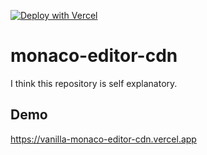 [![Deploy with Vercel](https://vercel.com/button)](https://vercel.com/new/clone?repository-url=https%3A%2F%2Fgithub.com%2Fsonyarianto%2Fmonaco-editor-cdn)
# monaco-editor-cdn

I think this repository is self explanatory.

## Demo

https://vanilla-monaco-editor-cdn.vercel.app
